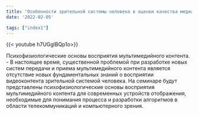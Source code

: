 ```yaml
---
title: 'Особенности зрительной системы человека в оценки качества медиа контента'
date: '2022-02-05'

tags: ["index1"]
---
```



{{< youtube h7UGglBQp1o>}}<br>



<!--more-->
Психофизиологические основы восприятия мультимедийного контента. - В настоящее время, существенной проблемой при разработке новых систем передачи и приема мультимедийного контента является отсутствие новых фундаментальных знаний о восприятии видеоконтента зрительной системой человека. На семинаре будут представлены психофизиологические основы восприятия мультимедийного контента для современных устройств отображения, необходимые для понимания процесса и разработки алгоритмов в области телекоммуникаций и компьютерного зрения.
